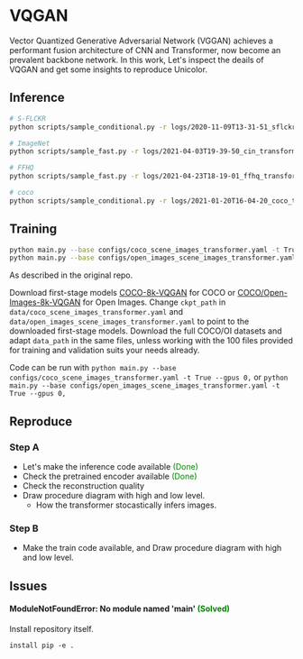 # VQGAN

Vector Quantized Generative Adversarial Network (VGGAN) achieves a performant fusion architecture of CNN and Transformer, now become an prevalent backbone network.
In this work, Let's inspect the deails of VQGAN and get some insights to reproduce Unicolor.

## Inference

```sh
# S-FLCKR
python scripts/sample_conditional.py -r logs/2020-11-09T13-31-51_sflckr/

# ImageNet
python scripts/sample_fast.py -r logs/2021-04-03T19-39-50_cin_transformer/ -n 10 -k 600 -t 1.0 -p 0.92 --batch_size 10

# FFHQ
python scripts/sample_fast.py -r logs/2021-04-23T18-19-01_ffhq_transformer/

# coco
python scripts/sample_conditional.py -r logs/2021-01-20T16-04-20_coco_transformer/ --ignore_base_data data="{target: main.DataModuleFromConfig, params: {batch_size: 1, validation: {target: taming.data.coco.Examples}}}"
```

## Training

```sh
python main.py --base configs/coco_scene_images_transformer.yaml -t True --gpus 0
python main.py --base configs/open_images_scene_images_transformer.yaml -t True --gpus 0

```

As described in the original repo.

Download first-stage models [COCO-8k-VQGAN](https://heibox.uni-heidelberg.de/f/78dea9589974474c97c1/) for COCO or [COCO/Open-Images-8k-VQGAN](https://heibox.uni-heidelberg.de/f/461d9a9f4fcf48ab84f4/) for Open Images.
Change `ckpt_path` in `data/coco_scene_images_transformer.yaml` and `data/open_images_scene_images_transformer.yaml` to point to the downloaded first-stage models.
Download the full COCO/OI datasets and adapt `data_path` in the same files, unless working with the 100 files provided for training and validation suits your needs already.

Code can be run with
`python main.py --base configs/coco_scene_images_transformer.yaml -t True --gpus 0,`
or
`python main.py --base configs/open_images_scene_images_transformer.yaml -t True --gpus 0,`

## Reproduce

### Step A

- Let's make the inference code available <span style="color:green">(Done)</span>
- Check the pretrained encoder available <span style="color:green">(Done)</span>
- Check the reconstruction quality
- Draw procedure diagram with high and low level.
  - How the transformer stocastically infers images.

### Step B
- Make the train code available, and Draw procedure diagram with high and low level.




## Issues

#### ModuleNotFoundError: No module named 'main' <span style="color:green">(Solved)</span>

Install repository itself.

```
install pip -e .
```
